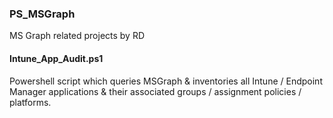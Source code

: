 ### PS_MSGraph

MS Graph related projects by RD


#### Intune_App_Audit.ps1
Powershell script which queries MSGraph & inventories all Intune / Endpoint Manager applications & their associated groups / assignment policies / platforms.
